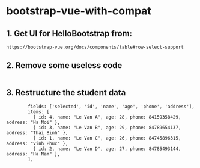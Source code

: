# bootstrap-vue-with-compat

## 1. Get UI for HelloBootstrap from:
```
https://bootstrap-vue.org/docs/components/table#row-select-support
```
## 2. Remove some useless code
```
```
## 3. Restructure the student data
```
        fields: ['selected', 'id', 'name', 'age', 'phone', 'address'],
        items: [
          { id: 4, name: "Le Van A", age: 28, phone: 84159358429, address: "Ha Noi" },
          { id: 3, name: "Le Van B", age: 29, phone: 84789654137, address: "Thai Binh" },
          { id: 1, name: "Le Van C", age: 26, phone: 84745896315, address: "Vinh Phuc" },
          { id: 2, name: "Le Van D", age: 27, phone: 84785493144, address: "Ha Nam" },
        ],
```